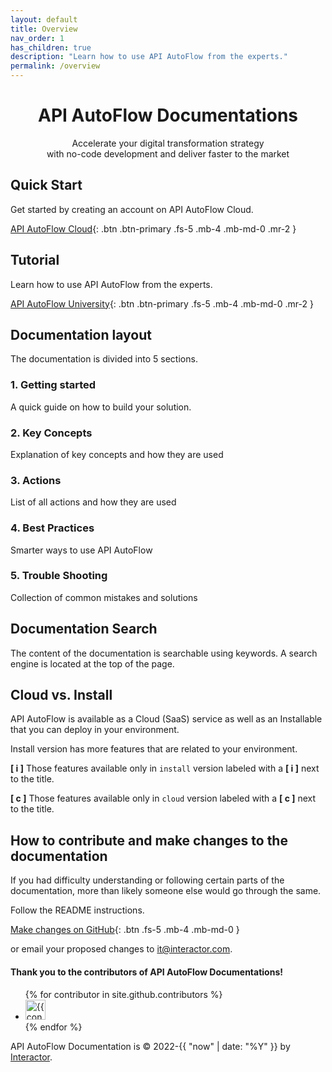 ```yaml
---
layout: default
title: Overview
nav_order: 1
has_children: true
description: "Learn how to use API AutoFlow from the experts."
permalink: /overview
---
```

<p align="center">
    <h1 align="center">API AutoFlow Documentations</h1>
    <p align="center">Accelerate your digital transformation strategy<br>
    with no-code development and deliver faster to the market</p>
</p>

## Quick Start

Get started by creating an account on API AutoFlow Cloud.

[API AutoFlow Cloud](https://console.apiautoflow.com){: .btn .btn-primary .fs-5 .mb-4 .mb-md-0 .mr-2 }

## Tutorial

Learn how to use API AutoFlow from the experts.

[API AutoFlow University](https://www.apiautoflow.com/video-courses){: .btn .btn-primary .fs-5 .mb-4 .mb-md-0 .mr-2 }

## Documentation layout
The documentation is divided into 5 sections.

### 1. Getting started
A quick guide on how to build your solution.

### 2. Key Concepts
Explanation of key concepts and how they are used

### 3. Actions
List of all actions and how they are used

### 4. Best Practices
Smarter ways to use API AutoFlow

### 5. Trouble Shooting
Collection of common mistakes and solutions

## Documentation Search
The content of the documentation is searchable using keywords. A search engine is located at the top of the page.


## Cloud vs. Install
API AutoFlow is available as a Cloud (SaaS) service as well as an Installable that you can deploy in your environment.

Install version has more features that are related to your environment.

**[ i ]** Those features available only in `install` version labeled with a **[ i ]** next to the title.

**[ c ]** Those features available only in `cloud` version  labeled with a **[ c ]** next to the title.

## How to contribute and make changes to the documentation
If you had difficulty understanding or following certain parts of the documentation, more than likely someone else would go through the same.

Follow the README instructions.

[Make changes on GitHub](https://github.com/API-AutoFlow/Documentations){: .btn .fs-5 .mb-4 .mb-md-0 }

or email your proposed changes to it@interactor.com.

#### Thank you to the contributors of API AutoFlow Documentations!

<ul class="list-style-none">
{% for contributor in site.github.contributors %}
  <li class="d-inline-block mr-1">
     <a href="{{ contributor.html_url }}"><img src="{{ contributor.avatar_url }}" width="32" height="32" alt="{{ contributor.login }}"/></a>
  </li>
{% endfor %}
</ul>


API AutoFlow Documentation is &copy; 2022-{{ "now" | date: "%Y" }} by [Interactor](https://www.interactor.com).
